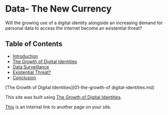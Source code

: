 # Data- The New Currency
Will the growing use of a digital identity alongside an increasing demand for personal data to access the internet become an existential threat?

## Table of Contents

- [Introduction](https://github.com/2006695/CS220AU-DP-2022/blob/main/Introduction)
- [The Growth of Digital Identities](01-the-growth-of-digital-identities.md)
- [Data Surveillance](https://github.com/2006695/CS220AU-DP-2022/blob/main/Data%20Surveillance)
- [Existential Threat?](https://github.com/2006695/CS220AU-DP-2022/blob/main/Existential%20Threat%3F)
- [Conclusion](https://github.com/2006695/CS220AU-DP-2022/blob/main/Conclusion)

[The Growth of Digital Identities](01-the-growth-of digital-identities.md)

This site was built using [The Growth of Digital Identities](01-the-growth-of-digital-identities.md).

[This](dp-checklist.md) is an internal link to another page on your site. 
